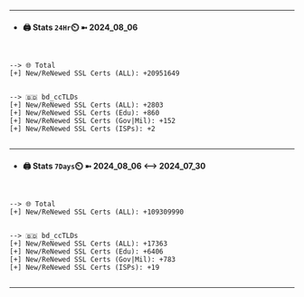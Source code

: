 

---
- #### 🖨️ **Stats** `24Hr`⏲️ ➼ 2024_08_06
```console


--> 🌐 Total
[+] New/ReNewed SSL Certs (ALL): +20951649


--> 🇧🇩 bd_ccTLDs
[+] New/ReNewed SSL Certs (ALL): +2803
[+] New/ReNewed SSL Certs (Edu): +860
[+] New/ReNewed SSL Certs (Gov|Mil): +152
[+] New/ReNewed SSL Certs (ISPs): +2


```

---
- #### 🖨️ **Stats** `7Days`⏲️ ➼ 2024_08_06 <--> 2024_07_30
```console


--> 🌐 Total
[+] New/ReNewed SSL Certs (ALL): +109309990


--> 🇧🇩 bd_ccTLDs
[+] New/ReNewed SSL Certs (ALL): +17363
[+] New/ReNewed SSL Certs (Edu): +6406
[+] New/ReNewed SSL Certs (Gov|Mil): +783
[+] New/ReNewed SSL Certs (ISPs): +19


```

---

